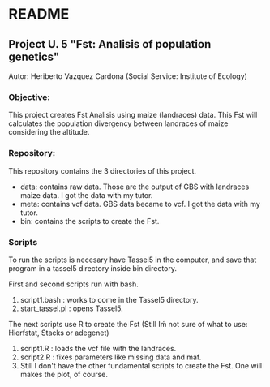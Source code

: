# **README**

## Project U. 5 "Fst: Analisis of population genetics"

Autor: Heriberto Vazquez Cardona (Social Service: Institute of Ecology)

### Objective:
This project creates Fst Analisis using maize (landraces) data. This Fst will calculates the population divergency 
between landraces of maize considering the altitude. 

### Repository:
This repository contains the 3 directories of this project.
- data: contains raw data. Those are the output of GBS with landraces maize data. I got the data with my tutor.
- meta: contains vcf data. GBS data became to vcf. I got the data with my tutor.
- bin: contains the scripts to create the Fst.

### Scripts
To run the scripts is necesary have Tassel5 in the computer, and save that program in a tassel5 directory inside bin directory.

First and second scripts run with bash.

1. script1.bash : works to come in the Tassel5 directory.
2. start_tassel.pl : opens Tassel5.

The next scripts use R to create the Fst (Still Iḿ not sure of what to use: Hierfstat, Stacks  or adegenet)

1. script1.R : loads the vcf file with the landraces.
2. script2.R : fixes parameters like missing data and maf.
3. Still I don't have the other fundamental scripts to create the Fst. One will makes the plot, of course.


